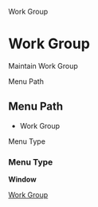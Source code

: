 
Work Group
# Work Group


Maintain Work Group

Menu Path
## Menu Path



- Work Group

Menu Type
### Menu Type

**Window**


[Work Group](functional-guide/window/window-work-group.md)